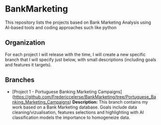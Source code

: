 # BankMarketing
This repository lists the projects based on Bank Marketing Analysis using AI-based tools and coding approaches such like python

## Organization
For each project I will release with the time, I will create a new specific branch that I will specify just below, with small descriptions (including goals and features it targets).

## Branches

- [Project 1 - Portuguese Banking Marketing Campaigns] (https://github.com/Fredericcelerse/BankMarketing/tree/Portuguese_Banking_Marketing_Campaigns) 
  **Description:** This branch contains my work based on a Bank Marketing database. Goals include data cleaning/vizualisation, features selections and highlighting with AI classification models the importance to homogeneize data.
